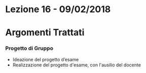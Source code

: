 # Lezione 16 - 09/02/2018

# Argomenti Trattati

### Progetto di Gruppo

* Ideazione del progetto d’esame
* Realizzazione del progetto d'esame, con l'ausilio del docente
